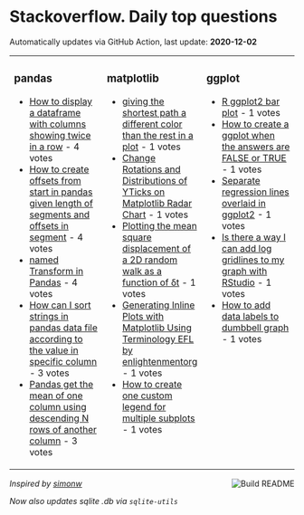 # Stackoverflow. Daily top questions 

Automatically updates via GitHub Action, last update: **<!-- date starts -->2020-12-02<!-- date ends -->**


<table><tr><td valign="top" width="33%">

### pandas
<!-- pandas starts -->
* [How to display a dataframe with columns showing twice in a row](https://stackoverflow.com/questions/65104345/how-to-display-a-dataframe-with-columns-showing-twice-in-a-row) - 4 votes
* [How to create offsets from start in pandas given length of segments and offsets in segment](https://stackoverflow.com/questions/65114591/how-to-create-offsets-from-start-in-pandas-given-length-of-segments-and-offsets) - 4 votes
* [named Transform in Pandas](https://stackoverflow.com/questions/65100541/named-transform-in-pandas) - 4 votes
* [How can I sort strings in pandas data file according to the value in specific column](https://stackoverflow.com/questions/65107749/how-can-i-sort-strings-in-pandas-data-file-according-to-the-value-in-specific-co) - 3 votes
* [Pandas  get the mean of one column using descending N rows of another column](https://stackoverflow.com/questions/65115116/pandas-get-the-mean-of-one-column-using-descending-n-rows-of-another-column) - 3 votes
<!-- pandas ends -->
</td><td valign="top" width="34%">


### matplotlib
<!-- matplotlib starts -->
* [giving the shortest path a different color than the rest in a plot](https://stackoverflow.com/questions/65110406/giving-the-shortest-path-a-different-color-than-the-rest-in-a-plot) - 1 votes
* [Change Rotations and Distributions of YTicks on Matplotlib Radar Chart](https://stackoverflow.com/questions/65112455/change-rotations-and-distributions-of-y-ticks-on-matplotlib-radar-chart) - 1 votes
* [Plotting the mean square displacement of a 2D random walk as a function of δt](https://stackoverflow.com/questions/65109902/plotting-the-mean-square-displacement-of-a-2d-random-walk-as-a-function-of-%ce%b4t) - 1 votes
* [Generating Inline Plots with Matplotlib Using Terminology EFL by enlightenmentorg](https://stackoverflow.com/questions/65103867/generating-inline-plots-with-matplotlib-using-terminology-efl-by-enlightenment) - 1 votes
* [How to create one custom legend for multiple subplots](https://stackoverflow.com/questions/65100756/how-to-create-one-custom-legend-for-multiple-subplots) - 1 votes
<!-- matplotlib ends -->
</td><td valign="top" width="34%">


### ggplot
<!-- ggplot2 starts -->
* [R ggplot2 bar plot](https://stackoverflow.com/questions/65115996/r-ggplot2-bar-plot) - 1 votes
* [How to create a ggplot when the answers are FALSE or TRUE](https://stackoverflow.com/questions/65112037/how-to-create-a-ggplot-when-the-answers-are-false-or-true) - 1 votes
* [Separate regression lines overlaid in ggplot2](https://stackoverflow.com/questions/65113563/separate-regression-lines-overlaid-in-ggplot2) - 1 votes
* [Is there a way I can add log gridlines to my graph with RStudio](https://stackoverflow.com/questions/65109960/is-there-a-way-i-can-add-log-gridlines-to-my-graph-with-rstudio) - 1 votes
* [How to add data labels to dumbbell graph](https://stackoverflow.com/questions/65107915/how-to-add-data-labels-to-dumbbell-graph) - 1 votes
<!-- ggplot2 ends -->
</td></tr></table>

<a href="https://github.com/hp0404/hp0404/actions"><img src="https://github.com/hp0404/hp0404/workflows/Build%20README/badge.svg" align="right" alt="Build README"></a> <p>*Inspired by  [simonw](https://github.com/simonw/simonw)*</p> <p> *Now also updates sqlite .db via `sqlite-utils`* </p>
